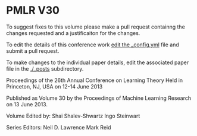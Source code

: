 # PMLR V30

To suggest fixes to this volume please make a pull request containng the changes requested and a justificaiton for the changes.

To edit the details of this conference work [edit the _config.yml](./_config.yml) file and submit a pull request.

To make changes to the individual paper details, edit the associated paper file in the [./_posts](./_posts) subdirectory.

Proceedings of the 26th Annual Conference on Learning Theory
  Held in Princeton, NJ, USA on 12-14 June 2013

Published as Volume 30 by the Proceedings of Machine Learning Research on 13 June 2013.

Volume Edited by:
  Shai Shalev-Shwartz
  Ingo Steinwart

Series Editors:
  Neil D. Lawrence
  Mark Reid
